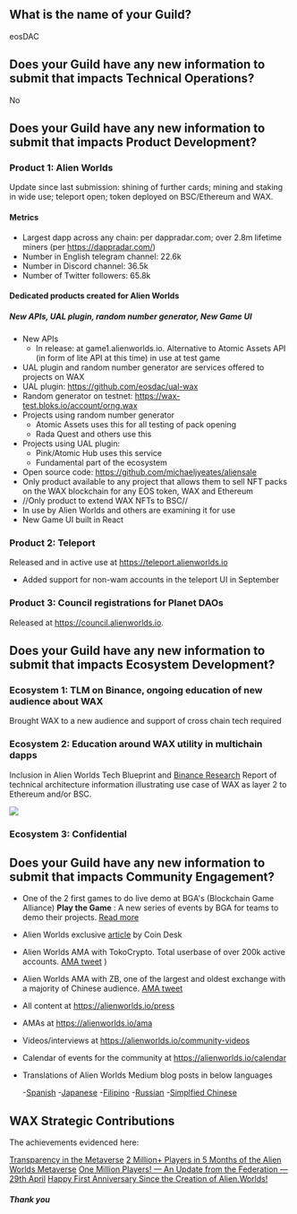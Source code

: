## What is the name of your Guild?

eosDAC

## Does your Guild have any new information to submit that impacts Technical Operations?

No

## Does your Guild have any new information to submit that impacts Product Development?

### Product 1: Alien Worlds

Update since last submission: shining of further cards; mining and staking in wide use; teleport open; token deployed on BSC/Ethereum and WAX. 


#### Metrics

- Largest dapp across any chain: per dappradar.com; over 2.8m lifetime miners (per https://dappradar.com/)
- Number in English telegram channel: 22.6k
- Number in Discord channel: 36.5k
- Number of Twitter followers: 65.8k

#### Dedicated products created for Alien Worlds

##### New APIs, UAL plugin, random number generator, New Game UI

- New APIs
	- In release:  at game1.alienworlds.io. Alternative to Atomic Assets API (in form of lite API at this time) in use at test game
- UAL plugin and random number generator are services offered to projects on WAX
- UAL plugin: https://github.com/eosdac/ual-wax
- Random generator on testnet: https://wax-test.bloks.io/account/orng.wax
- Projects using random number generator
	- Atomic Assets uses this for all testing of pack opening
	- Rada Quest and others use this
- Projects using UAL plugin:
	- Pink/Atomic Hub uses this service
	- Fundamental part of the ecosystem
- Open source code: https://github.com/michaeljyeates/aliensale
- Only product available to any project that allows them to sell NFT packs on the WAX blockchain for any EOS token, WAX and Ethereum
- //Only product to extend WAX NFTs to BSC//
- In use by Alien Worlds and others are examining it for use
- New Game UI built in React



### Product 2: Teleport

Released and in active use at https://teleport.alienworlds.io
- Added support for non-wam accounts in the teleport UI in September 

### Product 3: Council registrations for Planet DAOs 

Released at https://council.alienworlds.io.


## Does your Guild have any new information to submit that impacts Ecosystem Development?

### Ecosystem 1: TLM on Binance, ongoing education of new audience about WAX

Brought WAX to a new audience and support of cross chain tech required

### Ecosystem 2:  Education around WAX utility in multichain dapps

Inclusion in Alien Worlds Tech Blueprint and [Binance Research](https://research.binance.com/en/projects/alien-worlds) Report of technical architecture information illustrating use case of WAX as layer 2 to Ethereum and/or BSC.

![](https://gateway.pinata.cloud/ipfs/QmQfe9YZLWRjpnnDaNmKYVubr292WARuWY2RfrLt46EFdR)


### Ecosystem 3: Confidential


## Does your Guild have any new information to submit that impacts Community Engagement?

- One of the 2 first games to do live demo at BGA's (Blockchain Game Alliance) **Play the Game** : A new series of events by BGA for teams to demo their projects.  [Read more](https://medium.com/blockchain-game-alliance/play-the-game-august-bga-x-alien-worlds-x-splinterlands-d2caa59bcfce)
- Alien Worlds exclusive [article](https://www.coindesk.com/markets/2021/08/25/inside-alien-worlds-the-biggest-game-in-the-metaverse/) by Coin Desk
- Alien Worlds AMA with TokoCrypto. Total userbase of over 200k active accounts. [AMA tweet](https://twitter.com/Tokocrypto/status/1435482564697878544?s=20)
)
- Alien Worlds AMA with ZB, one of the largest and oldest exchange with a majority of Chinese audience. [AMA tweet](https://twitter.com/ZB_Group/status/1438331840742375426?s=20)
- All content at https://alienworlds.io/press
- AMAs at https://alienworlds.io/ama
- Videos/interviews at https://alienworlds.io/community-videos
- Calendar of events for the community at https://alienworlds.io/calendar
- Translations of Alien Worlds Medium blog posts in below languages

	-[Spanish](https://medium.com/alien-worlds-es)
	-[Japanese](https://medium.com/alien-worlds-jp)
	-[Filipino](https://medium.com/alien-worlds-ph)
	-[Russian](https://medium.com/alien-worlds-ru)
	-[Simplfied Chinese](https://medium.com/alien-worlds-zh)


## WAX Strategic Contributions 
The achievements evidenced here:

[Transparency in the Metaverse](https://alienworlds.medium.com/transparency-in-the-metaverse-c37e6a98238d)
[2 Million+ Players in 5 Months of the Alien Worlds Metaverse](https://alienworlds.medium.com/2-million-players-in-5-months-of-the-alien-worlds-metaverse-3342d7188c91)
[One Million Players! — An Update from the Federation — 29th April](https://alienworlds.medium.com/one-million-players-an-update-from-the-federation-29th-april-db20d666b5d8)
[Happy First Anniversary Since the Creation of Alien.Worlds!](https://alienworlds.medium.com/happy-first-anniversary-since-the-creation-of-alien-worlds-1a7296bc6c00)

##### Thank you


